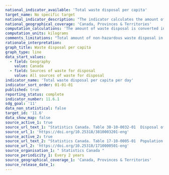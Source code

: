 ```yaml
---
national_indicator_available: 'Total waste disposal per capita'
target_name: No specific target
national_indicator_description: "The indicator calculates the amount of waste disposal (in kg) per capita by residential and non-residential sources."
national_geographical_coverage: 'Canada, Provinces & Territories'
computation_calculations: 'The amount of waste disposal is converted in kilograms and divided by the population estimates to obtain an amount per capita.'
computation_units: kilograms
comments_limitations: "Total amount of non-hazardous waste disposal in public and private waste disposal facilities includes waste that is exported out of the source province or out of the country for disposal. This does not include waste disposal in hazardous waste disposal facilities or waste managed by the waste generator on site."
rationale_interpretation: 
graph_title: Waste disposal per capita
graph_type: line
data_start_values:
  - field: Geography
    value: Canada
  - field: Sources of waste for disposal
    value: All sources of waste for disposal
indicator_name: 'Total waste disposal per capita per day'
indicator_sort_order: 01-01-01
published: true
reporting_status: complete
indicator_number: 11.6.1
sdg_goal: '11'
data_non_statistical: false
target_id: '11.6'
data_show_map: false
source_active_1: true
source_url_text_1: "Statistics Canada. Table 38-10-0032-01  Disposal of waste, by source"
source_url_1: 'https://doi.org/10.25318/3810003201-eng'
source_active_2: true
source_url_text_2: "Statistics Canada. Table 17-10-0005-01  Population estimates on July 1st, by age and sex"
source_url_2: 'https://doi.org/10.25318/1710000501-eng'
source_organisation_1: " Statistics Canada "
source_periodicity_1: Every 2 years
source_geographical_coverage_1: 'Canada, Provinces & Territories'
source_release_date_1: 
---
```



